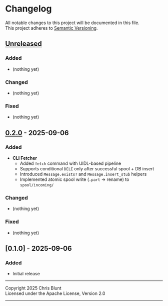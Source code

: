 # Changelog

All notable changes to this project will be documented in this file.  
This project adheres to [Semantic Versioning](https://semver.org/).


## [Unreleased]
### Added
- (nothing yet)


### Changed
- (nothing yet)

### Fixed
- (nothing yet)


## [0.2.0] - 2025-09-06
### Added
- **CLI Fetcher**  
  - Added `fetch` command with UIDL-based pipeline  
  - Supports conditional `DELE` only after successful spool + DB insert  
  - Introduced `Message.exists?` and `Message.insert_stub` helpers  
  - Implemented atomic spool write (`.part` → rename) to `spool/incoming/`


### Changed
- (nothing yet)

### Fixed
- (nothing yet)


## [0.1.0] - 2025-09-06
### Added
- Initial release

---

Copyright 2025 Chris Blunt  
Licensed under the Apache License, Version 2.0

---

[Unreleased]: https://github.com/chrisblunt-codes/mailarchiver/compare/v0.2.0...HEAD  
[0.2.0]: https://github.com/chrisblunt-codes/mailarchiver/releases/tag/v0.2.0

